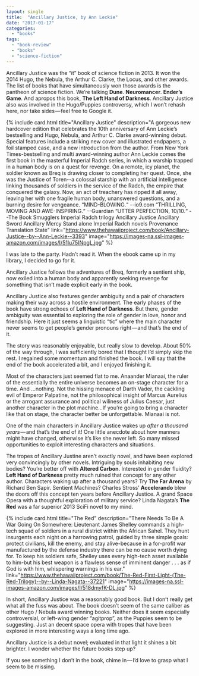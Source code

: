 ```yaml
---
layout: single
title:  "Ancillary Justice, by Ann Leckie"
date: "2017-01-17"
categories: 
  - "books"
tags: 
  - "book-review"
  - "books"
  - "science-fiction"
---
```


Ancillary Justice was the “it” book of science fiction in 2013. It won the 2014 Hugo, the Nebula, the Arthur C. Clarke, the Locus, and other awards. The list of books that have simultaneously won those awards is the pantheon of science fiction. We’re talking **Dune**. **Neuromancer**. **Ender’s Game**. And apropos this book, **The Left Hand of Darkness**. Ancillary Justice also was involved in the Hugo/Puppies controversy, which I won’t rehash here, nor take sides — feel free to Google it.

{% include card.html
   title="Ancillary Justice"
   description="A gorgeous new hardcover edition that celebrates the 10th anniversary of Ann Leckie’s bestselling and Hugo, Nebula, and Arthur C. Clarke award-winning debut. Special features include a striking new cover and illustrated endpapers, a foil stamped case, and a new introduction from the author. From New York Times-bestselling and multi award-winning author Ann Leckie comes the first book in the masterful Imperial Radch series, in which a warship trapped in a human body is on a quest for revenge. On a remote, icy planet, the soldier known as Breq is drawing closer to completing her quest. Once, she was the Justice of Toren--a colossal starship with an artificial intelligence linking thousands of soldiers in the service of the Radch, the empire that conquered the galaxy. Now, an act of treachery has ripped it all away, leaving her with one fragile human body, unanswered questions, and a burning desire for vengeance. “MIND-BLOWING.“ --io9.com “THRILLING, MOVING AND AWE-INSPIRING.“ --Guardian “UTTER PERFECTION, 10/10.“ --The Book Smugglers Imperial Radch trilogy Ancillary Justice Ancillary Sword Ancillary Mercy Stand alone Imperial Radch novels Provenance Translation State"
   link="https://www.thehawaiiproject.com/book/Ancillary-Justice--by--Ann-Leckie--3393"
   image="https://images-na.ssl-images-amazon.com/images/I/51lu75INpgL.jpg"
%}


I was late to the party. Hadn’t read it. When the ebook came up in my library, I decided to go for it.

Ancillary Justice follows the adventures of Breq, formerly a sentient ship, now exiled into a human body and apparently seeking revenge for something that isn’t made explicit early in the book.

Ancillary Justice also features gender ambiguity and a pair of characters making their way across a hostile environment. The early phases of the book have strong echoes of **Left Hand of Darkness**. But there, gender ambiguity was essential to exploring the role of gender in love, honor and friendship. Here it just seems a linguistic “tic” where the main character never seems to get people’s gender pronouns right — and that’s the end of it.

The story was reasonably enjoyable, but really slow to develop. About 50% of the way through, I was sufficiently bored that I thought I’d simply skip the rest. I regained some momentum and finished the book. I will say that the end of the book accelerated a bit, and I enjoyed finishing it.

Most of the characters just seemed flat to me. Anaander Mianaai, the ruler of the essentially the entire universe becomes an on-stage character for a time. And …nothing. Not the hissing menace of Darth Vader, the cackling evil of Emperor Palpatine, not the philosophical insight of Marcus Aurelius or the arrogant assurance and political wiliness of Julius Caesar, just another character in the plot machine…If you’re going to bring a character like that on stage, the character better be unforgettable. Mianaai is not.

One of the main characters in Ancillary Justice wakes up _after a thousand years_ — and that’s the end of it! One little anecdote about how manners might have changed, otherwise it’s like she never left. So many missed opportunities to exploit interesting characters and situations.

The tropes of Ancillary Justine aren’t exactly novel, and have been explored very convincingly by other novels. Intriguing by souls inhabiting new bodies? You’re better off with **Altered Carbon**. Interested in gender fluidity? **Left Hand of Darkness** pretty much ruined that concept for any other author. Characters waking up after a thousand years? Try **The Far Arena** by Richard Ben Sapir. Sentient Machines? Charles Stross’ **Accelerando** blew the doors off this concept ten years before Ancillary Justice. A grand Space Opera with a thoughtful exploration of military service? Linda Nagata’s **The Red** was a far superior 2013 SciFi novel to my mind.

{% include card.html
   title="The Red"
   description="There Needs To Be A War Going On Somewhere: Lieutenant James Shelley commands a high-tech squad of soldiers in a rural district within the African Sahel. They hunt insurgents each night on a harrowing patrol, guided by three simple goals: protect civilians, kill the enemy, and stay alive-because in a for-profit war manufactured by the defense industry there can be no cause worth dying for. To keep his soldiers safe, Shelley uses every high-tech asset available to him-but his best weapon is a flawless sense of imminent danger . . . as if God is with him, whispering warnings in his ear."
   link="https://www.thehawaiiproject.com/book/The-Red-First-Light-(The-Red-Trilogy)--by--Linda-Nagata--37221"
   image="https://images-na.ssl-images-amazon.com/images/I/518dmyfK-DL.jpg"
%}


In short, Ancillary Justice was a reasonably good book. But I don’t really get what all the fuss was about. The book doesn’t seem of the same caliber as other Hugo / Nebula award winning books. Neither does it seem especially controversial, or left-wing gender “agitprop”, as the Puppies seem to be suggesting. Just an decent space opera with tropes that have been explored in more interesting ways a long time ago.

Ancillary Justice is a debut novel; evaluated in that light it shines a bit brighter. I wonder whether the future books step up?

If you see something I don’t in the book, chime in — I’d love to grasp what I seem to be missing.
